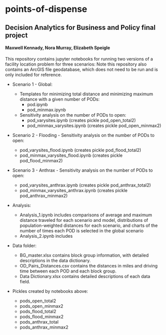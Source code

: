 # points-of-dispense
## Decision Analytics for Business and Policy final project
#### Maxwell Kennady, Nora Murray, Elizabeth Speigle

This repository contains jupyter notebooks for running two versions of a facility location problem for three scenarios:
Note this repository also contains an ArcGIS file geodatabase, which does not need to be run and is only included for reference.

- Scenario 1 - Global:
    - Templates for minimizing total distance and minimizing maximum distance with a given number of PODs:
        - pod.ipynb 
        - pod_minmax.ipynb
    - Sensitivity analysis on the number of PODs to open:
        - pod_varysites.ipynb (creates pickle pod_open_total2)
        - pod_minmax_varysites.ipynb (creates pickle pod_open_minmax2)

- Scenario 2 - Flooding - Sensitivity analysis on the number of PODs to open:
    - pod_varysites_flood.ipynb  (creates pickle pod_flood_total2)
    - pod_minmax_varysites_flood.ipynb  (creates pickle pod_flood_minmax2)

- Scenario 3 - Anthrax - Sensitivity analysis on the number of PODs to open:
    - pod_varysites_anthrax.ipynb (creates pickle pod_anthrax_total2)
    - pod_minmax_varysites_anthrax.ipynb (creates pickle pod_anthrax_minmax2)

- Analysis:
    - Analysis_1.ipynb includes comparisons of average and maximum distance traveled for each scenario and model, distributions of population-weighted distances for each scenario, and charts of the number of times each POD is selected in the global scenario
    - Analysis_2.ipynb includes 
    
- Data folder: 
    - BG_master.xlsx contains block group information, with detailed descriptions in the data dictionary.
    - OD_Pairs_Distances.csv contains the distances in miles and driving time between each POD and each block group.
    - Data Dictionary.xlsx contains detailed descriptions of each data field.
    
- Pickles created by notebooks above:
    - pods_open_total2
    - pods_open_minmax2
    - pods_flood_total2
    - pods_flood_minmax2
    - pods_anthrax_total
    - pods_anthrax_minmax2